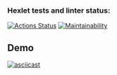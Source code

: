 ### Hexlet tests and linter status:
[![Actions Status](https://github.com/dnk530/frontend-project-lvl2/workflows/hexlet-check/badge.svg)](https://github.com/dnk530/frontend-project-lvl2/actions)
[![Maintainability](https://api.codeclimate.com/v1/badges/6b1eb089510fee028b48/maintainability)](https://codeclimate.com/github/dnk530/frontend-project-lvl2/maintainability)

## Demo

[![asciicast](https://asciinema.org/a/T4rJUC83vhvugnW95ysivH1bE.svg)](https://asciinema.org/a/T4rJUC83vhvugnW95ysivH1bE)
